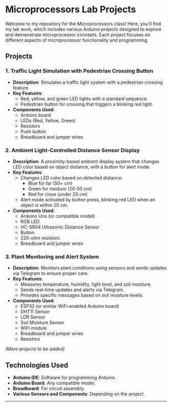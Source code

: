 # Microprocessors Lab Projects

Welcome to my repository for the Microprocessors class! Here, you'll find my lab work, which includes various Arduino projects designed to explore and demonstrate microprocessor concepts. Each project focuses on different aspects of microprocessor functionality and programming.


## Projects

### 1. Traffic Light Simulation with Pedestrian Crossing Button
- **Description**: Simulates a traffic light system with a pedestrian crossing feature.
- **Key Features**:
  - Red, yellow, and green LED lights with a standard sequence.
  - Pedestrian button for crossing that triggers a blinking red light.
- **Components Used**:
  - Arduino board
  - LEDs (Red, Yellow, Green)
  - Resistors
  - Push button
  - Breadboard and jumper wires

### 2. Ambient Light-Controlled Distance Sensor Display
- **Description**: A proximity-based ambient display system that changes LED color based on object distance, with a button for alert mode.
- **Key Features**:
  - Changes LED color based on detected distance:
    - Blue for far (50+ cm)
    - Green for medium (20-50 cm)
    - Red for close (under 20 cm)
  - Alert mode activated by button press, blinking red LED when an object is within 20 cm.
- **Components Used**:
  - Arduino Uno (or compatible model)
  - RGB LED
  - HC-SR04 Ultrasonic Distance Sensor
  - Button
  - 220-ohm resistors
  - Breadboard and jumper wires

### 3. Plant Monitoring and Alert System
- **Description**: Monitors plant conditions using sensors and sends updates via Telegram to ensure proper care.
- **Key Features**:
  - Measures temperature, humidity, light level, and soil moisture.
  - Sends real-time updates and alerts via Telegram.
  - Provides specific messages based on soil moisture levels.
- **Components Used**:
  - ESP32 (or similar WiFi-enabled Arduino board)
  - DHT11 Sensor
  - LDR Sensor
  - Soil Moisture Sensor
  - WiFi module
  - Breadboard and jumper wires
  - Resistors

*(More projects to be added)*

## Technologies Used

- **Arduino IDE**: Software for programming Arduino.
- **Arduino Board**: Any compatible model.
- **Breadboard**: For circuit assembly.
- **Various Sensors and Components**: Depending on the project.

---

